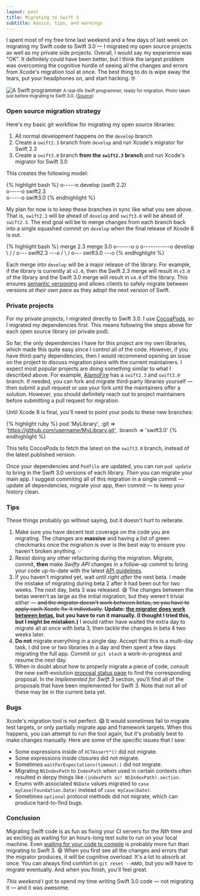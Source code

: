 ```yaml
---
layout: post
title: Migrating to Swift 3
subtitle: Advice, tips, and warnings
---
```


I spent most of my free time last weekend and a few days of last week on migrating my Swift code to Swift 3.0 &mdash; I migrated my open source projects as well as my private side projects. Overall, I would say my experience was "OK". It definitely could have been better, but I think the largest problem was overcoming the cognitive hurdle of seeing all the changes and errors from Xcode's migration tool at once. The best thing to do is wipe away the tears, put your headphones on, and start hacking. 🤓

<!--excerpt-->

<img class="img-thumbnail img-responsive center" src="{{ site.img_url }}/eidhof-programmer.jpg" title="A Swift programmer" alt="A Swift programmer"/>
<small class="text-muted center">A real-life Swift programmer, ready for migration. Photo taken just before migrating to Swift 3.0. (<a href="http://www.itworld.com/article/2892928/music-to-get-you-into-the-coding-groove.html">Source</a>)</small>

### Open source migration strategy

Here's my basic git workflow for migrating my open source libraries:

1. All normal development happens on the `develop` branch
2. Create a `swift2.3` branch from `develop` and run Xcode's migrator for Swift 2.3
3. Create a `swift3.0` branch **from the `swift2.3` branch** and run Xcode's migrator for Swift 3.0

This creates the following model:

{% highlight bash %}
o-----o develop (swift 2.2)
       \
        o-----o swift2.3
               \
                o-----o swift3.0
{% endhighlight %}

My plan for now is to keep these branches in sync like what you see above. That is, `swift2.3` will be ahead of `develop` and `swift3.0` will be ahead of `swift2.3`. The end goal will be to merge changes from each branch back into a single squashed commit on `develop` when the final release of Xcode 8 is out.

{% highlight bash %}
                           merge 2.3           merge 3.0
o------o                    o                    o-----------o develop
        \                  /                    /
         o--- swift2.3 ---o                    /
                           \                  /
                            o--- swift3.0 ---o
{% endhighlight %}

Each merge into `develop` will be a major release of the library. For example, if the library is currently at `v2.0`, then the Swift 2.3 merge will result in `v3.0` of the library and the Swift 3.0 merge will result in `v4.0` of the library. This ensures [semantic versioning](http://semver.org) and allows clients to safely migrate between versions *at their own pace* as they adopt the next version of Swift.

### Private projects

For my private projects, I migrated directly to Swift 3.0. I use [CocoaPods](https://cocoapods.org), so I migrated my dependencies first. This means following the steps above for each open source library (or private pod).

So far, the only dependencies I have for this project are my own libraries, which made this quite easy since I control all of the code. However, if you have third-party dependencies, then I would recommend opening an issue on the project to discuss migration plans with the current maintainers. I expect most popular projects are doing something similar to what I described above. For example, [AlamoFire](https://github.com/Alamofire/Alamofire) has a `swift2.3` and `swift3.0` branch. If needed, you can fork and migrate third-party libraries yourself &mdash; then submit a pull request or use your fork until the maintainers offer a solution. However, you should definitely reach out to project maintainers before submitting a pull request for migration.

Until Xcode 8 is final, you'll need to point your pods to these new branches:

{% highlight ruby %}
pod 'MyLibrary', :git => 'https://github.com/username/MyLibrary.git', :branch => 'swift3.0'
{% endhighlight %}

This tells CocoaPods to fetch the latest on the `swift3.0` branch, instead of the latest published version.

Once your dependencies and `Podfile` are updated, you can run `pod update` to bring in the Swift 3.0 versions of each library. *Then* you can migrate your main app. I suggest commiting all of this migration in a single commit &mdash; update all dependencies, migrate your app, then commit &mdash; to keep your history clean.

### Tips

These things probably go without saying, but it doesn't hurt to reiterate.

1. Make sure you have decent test coverage on the code you are migrating. The changes are **massive** and having a list of green checkmarks once the migration is over is the best way to ensure you haven't broken anything. ✅
2. Resist doing any other refactoring during the migration. Migrate, commit, **then** make *Swifty API* changes in a follow-up commit to bring your code up-to-date with the latest [API guidelines](https://swift.org/documentation/api-design-guidelines/).
3. If you haven't migrated yet, wait until *right after* the next beta. I made the mistake of migrating during beta 2 after it had been out for two weeks. The next day, beta 3 was released. 😅 The changes between the betas weren't as large as the initial migration, but they weren't trivial either &mdash; <strike>and the migrator doesn't work between betas, so you have to apply each Xcode fix-it individually.</strike> **Update: [the migrator does work between betas](https://twitter.com/clattner_llvm/status/757626936810057728), but you have to run it manually. (I thought I tried this, but I might be mistaken.)** I would rather have waited the extra day to migrate all at once with beta 3, then tackle the changes in beta 4 two weeks later.
4. **Do not** migrate everything in a single day. Accept that this is a multi-day task. I did one or two libraries in a day and then spent a few days migrating the full app. Commit or `git stash` a work-in-progress and resume the next day.
5. When in doubt about how to properly migrate a piece of code, consult the new swift-evolution [proposal status page](http://apple.github.io/swift-evolution/) to find the corresponding proposal. In the *Implemented for Swift 3* section, you'll find all of the proposals that have been implemented for Swift 3. Note that not all of these may be in the current beta yet.

### Bugs

Xcode's migration tool is not perfect. 😱 It would sometimes fail to migrate test targets, or only partially migrate app and framework targets. When this happens, you can attempt to run the tool again, but it's probably best to make changes manually. Here are some of the specific issues that I saw:

- Some expressions inside of `XCTAssert*()` did not migrate.
- Some expressions inside closures did not migrate.
- Sometimes `waitForExpectations(timeout:)` did not migrate.
- Migrating `NSIndexPath` to `IndexPath` when used in certain contexts often resulted in derpy things like `(indexPath as! NSIndexPath).section`.
- Enums with associated `NSDate` values migrated to `case myCase(Foundation.Date)` instead of `case myCase(Date)`.
- Sometimes `optional` protocol methods did not migrate, which can produce hard-to-find bugs.

### Conclusion

Migrating Swift code is as fun as fixing your CI servers for the *Nth* time and as exciting as waiting for an hours-long test suite to run on your local machine. Even [waiting for your code to compile](https://xkcd.com/303/) is probably more fun than migrating to Swift 3. 😄 When you first see all the changes and errors that the migrator produces, it will be cognitive overload. It's a lot to absorb at once. You can always find comfort in `git reset --HARD`, but you will have to migrate eventually. And when you finish, you'll feel great.

*This weekend* I got to spend my time writing Swift 3.0 code &mdash; not migrating it &mdash; and it was awesome.
